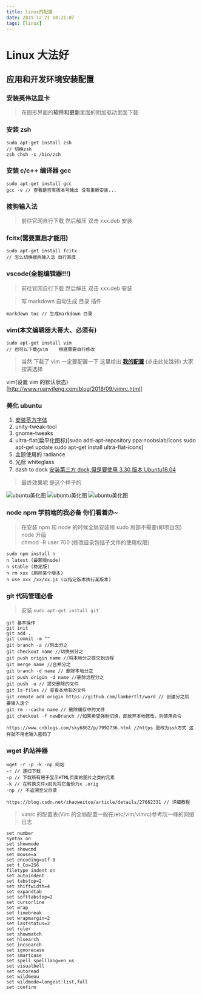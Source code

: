 ```yaml
---
title: linux的配置
date: 2019-12-21 18:21:07
tags: [linux]
---
```


# Linux 大法好

## 应用和开发环境安装配置

### 安装英伟达显卡

> 在图形界面的**软件和更新**里面的附加驱动里面下载

### 安装 zsh

```
sudo apt-get install zsh
// 切换zsh
zsh chsh -s /bin/zsh

```

### 安装 c/c++ 编译器 gcc

```
sudo apt-get install gcc
gcc -v // 查看是否有版本号输出 没有重新安装...

```

### 搜狗输入法

> 前往官网自行下载 然后解压 双击 xxx.deb 安装

### fcitx(需要重启才能用)

```
sudo apt-get install fcitx
// 怎么切换搜狗输入法 自行百度

```

### vscode(全能编辑器!!!)

> 前往官网自行下载 然后解压 双击 xxx.deb 安装

> 写 markdown 自动生成 目录 插件

```
markdown toc // 生成markdown 目录

```

### vim(本文编辑器大哥大、必须有)

```
sudo apt-get install vim
// 也可以下载gvim	根据需要自行修改

```

> 当然 下载了 vim 一定要配置一下 这里给出 **[我的配置](#vimrc)** (点击此处跳转) 大家按需选择

vim(设置 vim 的默认状态)[http://www.ruanyifeng.com/blog/2018/09/vimrc.html]

### 美化 ubuntu

1. [安装苹方字体](http://pan.baidu.com/s/1miHvNvi)
2. unity-tweak-tool
3. gnome-tweaks
4. ultra-flat(扁平化图标)[sudo add-apt-repository ppa:noobslab/icons sudo apt-get update sudo apt-get install ultra-flat-icons]
5. 主题使用的 radiance
6. 光标 whiteglass
7. dash to dock [安装第三方 dock,但是要使用 3.30 版本 Ubuntu18.04](https://micheleg.github.io/dash-to-dock/releases.html)

> 最终效果呢 是这个样子的

<img alt="ubuntu美化图" src="https://img-blog.csdnimg.cn/20191210205941810.png?x-oss-process=image/watermark,type_ZmFuZ3poZW5naGVpdGk,shadow_10,text_aHR0cHM6Ly9ibG9nLmNzZG4ubmV0L3FxXzQwNjYwMTA0,size_16,color_FFFFFF,t_70" />

<img alt="ubuntu美化图" src="https://img-blog.csdnimg.cn/20191210210016519.png?x-oss-process=image/watermark,type_ZmFuZ3poZW5naGVpdGk,shadow_10,text_aHR0cHM6Ly9ibG9nLmNzZG4ubmV0L3FxXzQwNjYwMTA0,size_16,color_FFFFFF,t_70" />

<img alt="ubuntu美化图" src="https://img-blog.csdnimg.cn/20191210210116478.png?x-oss-process=image/watermark,type_ZmFuZ3poZW5naGVpdGk,shadow_10,text_aHR0cHM6Ly9ibG9nLmNzZG4ubmV0L3FxXzQwNjYwMTA0,size_16,color_FFFFFF,t_70" />

### node npm 学前端的我必备 你们看着办~

> 在安装 npm 和 node 的时候全局安装用 sudo 局部不需要(即项目包)  
> node 升级  
> chmod -R user 700 (修改目录包括子文件的使用权限)

```
sudo npm install n
n latest (最新版node)
n stable (稳定版)
n rm xxx (删除某个版本)
n use xxx /xx/xx.js (以指定版本执行某版本)

```

### git 代码管理必备

> 安装 `sudo apt-get install git`

```
git 基本操作
git init
git add .
git commit -m ""
git branch -a //列出分之
git checkout name //切换到分之
git push origin name //将本地分之提交到远程
git merge name //合并分之
git branch -d name // 删除本地分之
git push origin -d name //删除远程分之
git push -u // 提交删除的文件
git ls-files // 查看本地有的文件
git remote add origin https://github.com/lambertlt/word // 创建分之后
要输入这个
git rm --cache name // 删除缓存中的文件
git checkout -f newBranch //如果希望强制切换，即放弃本地修改，则使用命令

https://www.cnblogs.com/sky6862/p/7992736.html //https 更改为ssh方式 这样就不用老输入密码了

```

### wget 扒站神器

```
wget -r -p -k -np 网站
-r // 递归下载
-p // 下载所有用于显示HTML页面的图片之类的元素
-k // 在转换文件x前先将它备份为x .orig
-np // 不追溯至父目录

https://blog.csdn.net/zhaoweitco/article/details/27662331 // 详细教程

```

<div id="vimrc">

> vimrc 的配置表(Vim 的全局配置一般在/etc/vim/vimrc)参考阮一峰的网络日志

```
set number
syntax on
set showmode
set showcmd
set mouse=a
set encoding=utf-8
set t_Co=256
filetype indent on
set autoindent
set tabstop=2
set shiftwidth=4
set expandtab
set softtabstop=2
set cursorline
set wrap
set linebreak
set wrapmargin=2
set laststatus=2
set ruler
set showmatch
set hlsearch
set incsearch
set ignorecase
set smartcase
set spell spelllang=en_us
set visualbell
set autoread
set wildmenu
set wildmode=longest:list,full
set confirm

```

</div>
